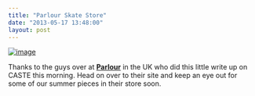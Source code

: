 ```yaml
---
title: "Parlour Skate Store"
date: "2013-05-17 13:48:00"
layout: post
---
```


<p><a href="http://www.parlourskatestore.co.uk/blog/2013/05/17/parlour-introduces-caste-quality/"><span><img alt="image" src="http://media.tumblr.com/74a6ee6f5f9a848be3055edf824bcef7/tumblr_inline_mmy3qySgDk1qz4rgp.jpg"/></span></a></p>

<p><span>Thanks to the guys over at </span><strong><a href="http://www.parlourskatestore.co.uk/blog/2013/05/17/parlour-introduces-caste-quality/">Parlour</a></strong><span> in the UK who did this little write up on CASTE this morning. Head on over to their site and keep an eye out for some of our summer pieces in their store soon. </span></p>
